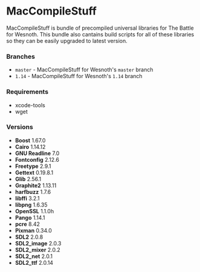 # MacCompileStuff
MacCompileStuff is bundle of precompiled universal libraries for The Battle for Wesnoth. This bundle also cantains build scripts for all of these libraries so they can be easily upgraded to latest version.

### Branches
* `master` - MacCompileStuff for Wesnoth's `master` branch
* `1.14` - MacCompileStuff for Wesnoth's `1.14` branch

### Requirements
* xcode-tools
* wget

### Versions
* **Boost** 1.67.0
* **Cairo** 1.14.12
* **GNU Readline** 7.0
* **Fontconfig** 2.12.6
* **Freetype** 2.9.1
* **Gettext** 0.19.8.1
* **Glib** 2.56.1
* **Graphite2** 1.13.11
* **harfbuzz** 1.7.6
* **libffi** 3.2.1
* **libpng** 1.6.35
* **OpenSSL** 1.1.0h
* **Pango** 1.14.1
* **pcre** 8.42
* **Pixman** 0.34.0
* **SDL2** 2.0.8
* **SDL2_image** 2.0.3
* **SDL2_mixer** 2.0.2
* **SDL2_net** 2.0.1
* **SDL2_ttf** 2.0.14

